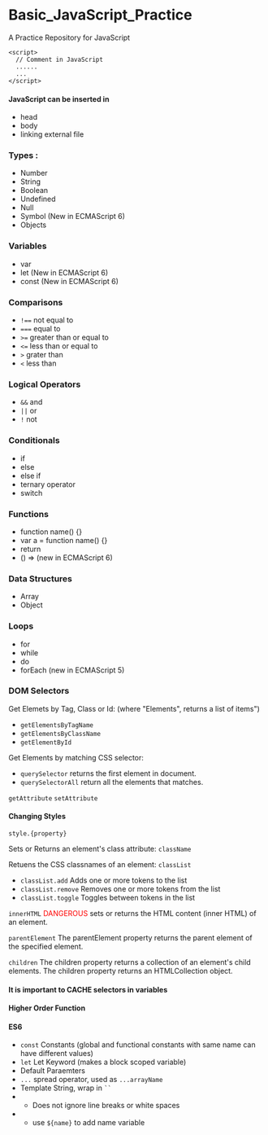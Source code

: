 # Basic_JavaScript_Practice


A Practice Repository for JavaScript

```
<script>
  // Comment in JavaScript
  ......
  ...
</script>
```

#### JavaScript can be inserted in
- head
- body
- linking external file


### Types :
- Number
- String
- Boolean
- Undefined
- Null
- Symbol (New in ECMAScript 6)
- Objects

### Variables
- var
- let (New in ECMAScript 6)
- const (New in ECMAScript 6)

### Comparisons
- `!==` not equal to 
- `===` equal to 
- `>=` greater than or equal to
- `<=` less than or equal to 
- `>` grater than 
- `<` less than

### Logical Operators
- `&&` and 
- `||` or 
- `!` not

### Conditionals
- if
- else
- else if
- ternary operator 
- switch 

### Functions
- function name() {}
- var a = function name() {}
- return
- () => (new in ECMAScript 6)

### Data Structures 
- Array
- Object

### Loops
- for
- while
- do 
- forEach (new in ECMAScript 5) 

### DOM Selectors

Get Elemets by Tag, Class or Id: (where "Elements", returns a list of items")
- `getElementsByTagName`
- `getElementsByClassName`
- `getElementById`

Get Elements by matching CSS selector:
- `querySelector` returns the first element in document. 
- `querySelectorAll` return all the elements that matches.

`getAttribute`
`setAttribute`

#### Changing Styles
`style.{property}`

Sets or Returns an element's class attribute:
`className`

Retuens the CSS classnames of an element:
`classList`

- `classList.add` Adds one or more tokens to the list
- `classList.remove` Removes one or more tokens from the list
- `classList.toggle` Toggles between tokens in the list

`innerHTML` <span style="color: red;">DANGEROUS</span>
sets or returns the HTML content (inner HTML) of an element.

`parentElement`
The parentElement property returns the parent element of the specified element.

`children`
The children property returns a collection of an element's child elements.
The children property returns an HTMLCollection object.

#### It is important to CACHE selectors in variables

#### Higher Order Function

#### ES6
- `const` Constants (global and functional constants with same name can have different values)
- `let` Let Keyword (makes a block scoped variable)
- Default Paraemters
- `...` spread operator, used as `...arrayName`
- Template String, wrap in ` `` `
- - Does not ignore line breaks or white spaces
- - use ` ${name} ` to add name variable